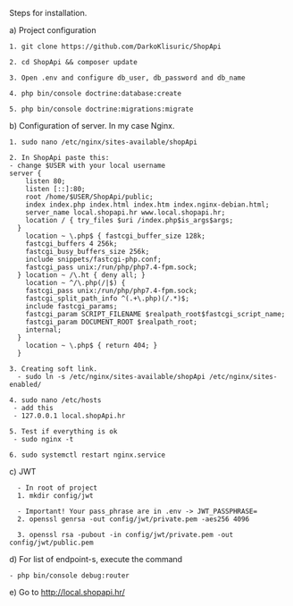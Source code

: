 Steps for installation.

a) Project configuration 

    1. git clone https://github.com/DarkoKlisuric/ShopApi
    
    2. cd ShopApi && composer update

    3. Open .env and configure db_user, db_password and db_name
    
    4. php bin/console doctrine:database:create
    
    5. php bin/console doctrine:migrations:migrate
   
b) Configuration of server. In my case Nginx. 
 
    1. sudo nano /etc/nginx/sites-available/shopApi
    
    2. In ShopApi paste this: 
    - change $USER with your local username
    server { 
        listen 80;
        listen [::]:80;
        root /home/$USER/ShopApi/public;
        index index.php index.html index.htm index.nginx-debian.html;
        server_name local.shopapi.hr www.local.shopapi.hr;
        location / { try_files $uri /index.php$is_args$args;
      }
        location ~ \.php$ { fastcgi_buffer_size 128k;
        fastcgi_buffers 4 256k;
        fastcgi_busy_buffers_size 256k;
        include snippets/fastcgi-php.conf;
        fastcgi_pass unix:/run/php/php7.4-fpm.sock;
      } location ~ /\.ht { deny all; }
        location ~ ^/\.php(/|$) { 
        fastcgi_pass unix:/run/php/php7.4-fpm.sock;
        fastcgi_split_path_info ^(.+\.php)(/.*)$;
        include fastcgi_params;
        fastcgi_param SCRIPT_FILENAME $realpath_root$fastcgi_script_name;
        fastcgi_param DOCUMENT_ROOT $realpath_root;
        internal; 
      }
        location ~ \.php$ { return 404; }
      }
    
    3. Creating soft link.
      - sudo ln -s /etc/nginx/sites-available/shopApi /etc/nginx/sites-enabled/
      
    4. sudo nano /etc/hosts 
     - add this
     - 127.0.0.1 local.shopApi.hr
    
    5. Test if everything is ok 
     - sudo nginx -t  
   
    6. sudo systemctl restart nginx.service

c) JWT 
     
      - In root of project 
      1. mkdir config/jwt
      
      - Important! Your pass_phrase are in .env -> JWT_PASSPHRASE= 
      2. openssl genrsa -out config/jwt/private.pem -aes256 4096
        
      3. openssl rsa -pubout -in config/jwt/private.pem -out config/jwt/public.pem

d) For list of endpoint-s, execute the command 
    
    - php bin/console debug:router

e) Go to http://local.shopapi.hr/
